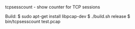 
tcpsesscount - show counter for TCP sessions

Build:
    $ sudo apt-get install libpcap-dev
    $ ./build.sh release
    $ bin/tcpsesscount test.pcap
